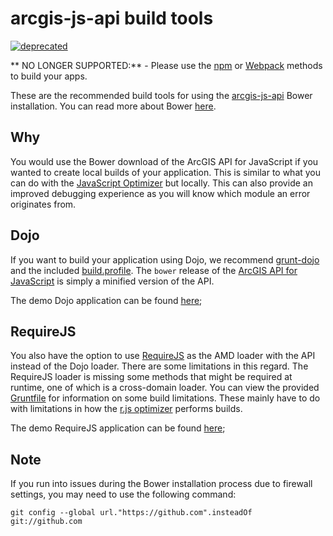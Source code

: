 # arcgis-js-api build tools

[![deprecated](http://badges.github.io/stability-badges/dist/deprecated.svg)](http://github.com/badges/stability-badges)

** NO LONGER SUPPORTED:** - Please use the [npm](../npm) or [Webpack](../webpack) methods to build your apps. 

These are the recommended build tools for using the [arcgis-js-api](https://github.com/Esri/arcgis-js-api) Bower installation.
You can read more about Bower [here](http://bower.io/).

## Why
You would use the Bower download of the ArcGIS API for JavaScript if you wanted to create local builds of your application.
This is similar to what you can do with the [JavaScript Optimizer](https://jso.arcgis.com/) but locally.
This can also provide an improved debugging experience as you will know which module an error originates from.

## Dojo
If you want to build your application using Dojo, we recommend [grunt-dojo](https://github.com/phated/grunt-dojo) and the included [build.profile](dojo/build.profile.js).
The `bower` release of the [ArcGIS API for JavaScript](https://developers.arcgis.com/javascript/) is simply a minified version of the API.

The demo Dojo application can be found [here](dojo);

## RequireJS
You also have the option to use [RequireJS](http://requirejs.org/) as the AMD loader with the API instead of the Dojo loader.
There are some limitations in this regard.
The RequireJS loader is missing some methods that might be required at runtime, one of which is a cross-domain loader.
You can view the provided [Gruntfile](requirejs/Gruntfile.js) for information on some build limitations.
These mainly have to do with limitations in how the [r.js optimizer](https://github.com/jrburke/r.js) performs builds.

The demo RequireJS application can be found [here](requirejs);

## Note
If you run into issues during the Bower installation process due to firewall settings, you may need to use the following command:

`git config --global url."https://github.com".insteadOf git://github.com`
